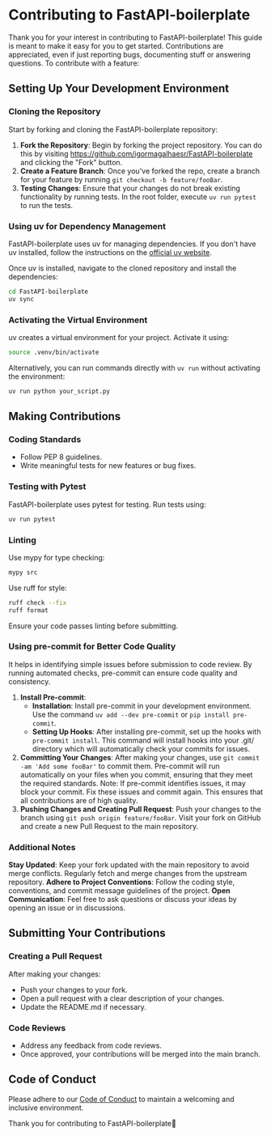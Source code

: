 # Contributing to FastAPI-boilerplate

Thank you for your interest in contributing to FastAPI-boilerplate! This guide is meant to make it easy for you to get started.
Contributions are appreciated, even if just reporting bugs, documenting stuff or answering questions. To contribute with a feature:

## Setting Up Your Development Environment

### Cloning the Repository
Start by forking and cloning the FastAPI-boilerplate repository:

1. **Fork the Repository**: Begin by forking the project repository. You can do this by visiting https://github.com/igormagalhaesr/FastAPI-boilerplate and clicking the "Fork" button.
1. **Create a Feature Branch**: Once you've forked the repo, create a branch for your feature by running `git checkout -b feature/fooBar`.
1. **Testing Changes**: Ensure that your changes do not break existing functionality by running tests. In the root folder, execute `uv run pytest` to run the tests.

### Using uv for Dependency Management
FastAPI-boilerplate uses uv for managing dependencies. If you don't have uv installed, follow the instructions on the [official uv website](https://docs.astral.sh/uv/).

Once uv is installed, navigate to the cloned repository and install the dependencies:
```sh
cd FastAPI-boilerplate
uv sync
```

### Activating the Virtual Environment
uv creates a virtual environment for your project. Activate it using:

```sh
source .venv/bin/activate
```

Alternatively, you can run commands directly with `uv run` without activating the environment:
```sh
uv run python your_script.py
```

## Making Contributions

### Coding Standards
- Follow PEP 8 guidelines.
- Write meaningful tests for new features or bug fixes.

### Testing with Pytest
FastAPI-boilerplate uses pytest for testing. Run tests using:
```sh
uv run pytest
```

### Linting
Use mypy for type checking:
```sh
mypy src
```

Use ruff for style:
```sh
ruff check --fix
ruff format
```

Ensure your code passes linting before submitting.

### Using pre-commit for Better Code Quality

It helps in identifying simple issues before submission to code review. By running automated checks, pre-commit can ensure code quality and consistency.

1. **Install Pre-commit**:
   - **Installation**: Install pre-commit in your development environment. Use the command `uv add --dev pre-commit` or `pip install pre-commit`.
   - **Setting Up Hooks**: After installing pre-commit, set up the hooks with `pre-commit install`. This command will install hooks into your .git/ directory which will automatically check your commits for issues.
1. **Committing Your Changes**:
   After making your changes, use `git commit -am 'Add some fooBar'` to commit them. Pre-commit will run automatically on your files when you commit, ensuring that they meet the required standards.
   Note: If pre-commit identifies issues, it may block your commit. Fix these issues and commit again. This ensures that all contributions are of high quality.
1. **Pushing Changes and Creating Pull Request**:
   Push your changes to the branch using `git push origin feature/fooBar`.
   Visit your fork on GitHub and create a new Pull Request to the main repository.

### Additional Notes

**Stay Updated**: Keep your fork updated with the main repository to avoid merge conflicts. Regularly fetch and merge changes from the upstream repository.
**Adhere to Project Conventions**: Follow the coding style, conventions, and commit message guidelines of the project.
**Open Communication**: Feel free to ask questions or discuss your ideas by opening an issue or in discussions.

## Submitting Your Contributions

### Creating a Pull Request
After making your changes:

- Push your changes to your fork.
- Open a pull request with a clear description of your changes.
- Update the README.md if necessary.


### Code Reviews
- Address any feedback from code reviews.
- Once approved, your contributions will be merged into the main branch.

## Code of Conduct
Please adhere to our [Code of Conduct](CODE_OF_CONDUCT.md) to maintain a welcoming and inclusive environment.

Thank you for contributing to FastAPI-boilerplate🚀
